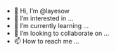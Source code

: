 - 👋 Hi, I’m @layesow
- 👀 I’m interested in ...
- 🌱 I’m currently learning ...
- 💞️ I’m looking to collaborate on ...
- 📫 How to reach me ...

<!---
layesow/layesow is a ✨ special ✨ repository because its `README.md` (this file) appears on your GitHub profile.
You can click the Preview link to take a look at your changes.
--->
